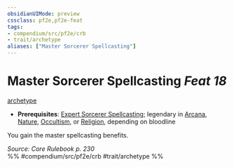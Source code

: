 ```yaml
---
obsidianUIMode: preview
cssclass: pf2e,pf2e-feat
tags:
- compendium/src/pf2e/crb
- trait/archetype
aliases: ["Master Sorcerer Spellcasting"]
---
```

# Master Sorcerer Spellcasting  *Feat 18*  
[archetype](/rules/traits/archetype.md)  

- **Prerequisites**: [Expert Sorcerer Spellcasting](/compendium/feats/expert-sorcerer-spellcasting.md); legendary in [Arcana](/compendium/skills.md#Arcana), [Nature](/compendium/skills.md#Nature), [Occultism](/compendium/skills.md#Occultism), or [Religion](/compendium/skills.md#Religion), depending on bloodline

You gain the master spellcasting benefits.

*Source: Core Rulebook p. 230*  
%% #compendium/src/pf2e/crb #trait/archetype %%